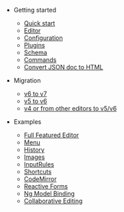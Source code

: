 - Getting started

  - [Quick start](quickstart.md)
  - [Editor](editor.md)
  - [Configuration](configuration.md)
  - [Plugins](plugins.md)
  - [Schema](schema.md)
  - [Commands](commands.md)
  - [Convert JSON doc to HTML](doc-html-doc.md)

- Migration

  - [v6 to v7](migration-6-7.md)
  - [v5 to v6](migration-5-6.md)
  - [v4 or from other editors to v5/v6 ](migration.md)

- Examples

  - [Full Featured Editor](full-featured-editor.md)
  - [Menu](menu.md)
  - [History](history.md)
  - [Images](images.md)
  - [InputRules](input-rules.md)
  - [Shortcuts](shortcuts.md)
  - [CodeMirror](codemirror.md)
  - [Reactive Forms](reactive-forms.md)
  - [Ng Model Binding](ng-model.md)
  - [Collaborative Editing](collab.md)
